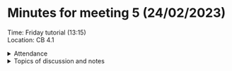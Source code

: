 # Minutes for meeting 5 (24/02/2023)
Time: Friday tutorial (13:15) <br>
Location: CB 4.1

<details><summary>Attendance</summary><p>
  
  - Alexander Agafonov	
  - Thomas Canning	
  - Artiom	Casian	
  - ~Arthur	Chen~
  - Alex	Clarke	
  - Harry Crane

</p></details>

<details><summary>Topics of discussion and notes</summary><p>
  
  - Discussion of what everyone will do in the first sprint <br>
    Thomas - Login/signup GUI and Menu GUI
    Harry - Backend for account information
  
  - Explanation of how the code is organised <br>
    Main is the entry point of the program which creates an instance of MainFrame. MainFrame extends JFrame, and when the program is run an instance of StartPage(which extends MainGUIPanel) is added to the frame. StartPage switches between the various classes that extend JPanel to provide a GUI for logging in and creating an account. After the user logs in, MainFrame removes StartPage and adds MainPage which is the GUI for the main program (also extends MainGUIPanel). MainPage initially adds an instance of Menu where the user is able to go to any of the pages of the app (Food, Exercise, Sleep). When the user presses at button in Menu, MainPage removes the panel it is displaying and adds the newly selected panel.
  
  - Design initial program <br>
An initial design of the program to be implemented in Sprint 1 has been created as a powerpoint in ProjectInformation

  
</p></details>


